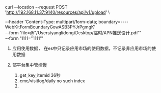 curl --location --request POST 'http://192.168.11.37:9140/resources/api/v1/upload' \

--header 'Content-Type: multipart/form-data; boundary=----WebKitFormBoundaryGowASB3PYJrPgmgK' \
--form 'file=@"/Users/yanglidong/Desktop/临时/APN推送设计.pdf"' \
--form '1111="1111"'



1. 应用使用数据， 在es中只记录应用市场的使用数据，不记录非应用市场的使用数据





1. 部平台集中管控慢
	1. get_key_itemid 36秒
	2. cmc/visitlog/daily    no such index
	3. 